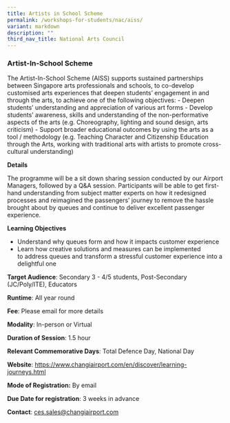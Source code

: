 ```yaml
---
title: Artists in School Scheme
permalink: /workshops-for-students/nac/aiss/
variant: markdown
description: ""
third_nav_title: National Arts Council
---
```

### Artist-In-School Scheme
The Artist-In-School Scheme (AISS) supports sustained partnerships between Singapore arts professionals and schools, to co-develop customised arts experiences that deepen students’ engagement in and through the arts, to achieve one of the following objectives: - Deepen students’ understanding and appreciation of various art forms - Develop students’ awareness, skills and understanding of the non-performative aspects of the arts (e.g. Choreography, lighting and sound design, arts criticism) - Support broader educational outcomes by using the arts as a tool / methodology (e.g. Teaching Character and Citizenship Education through the Arts, working with traditional arts with artists to promote cross-cultural understanding)

**Details**

The programme will be a sit down sharing session conducted by our Airport Managers, followed by a Q&A session. Participants will be able to get first-hand understanding from subject matter experts on how it redesigned processes and reimagined the passengers’ journey to remove the hassle brought about by queues and continue to deliver excellent passenger experience.

**Learning Objectives**

*   Understand why queues form and how it impacts customer experience
*   Learn how creative solutions and measures can be implemented to address queues and transform a stressful customer experience into a delightful one

**Target Audience**: Secondary 3 - 4/5 students, Post-Secondary (JC/Poly/ITE), Educators

**Runtime**: All year round

**Fee**: Please email for more details

**Modality**: In-person or Virtual

**Duration of Session**: 1.5 hour

**Relevant Commemorative Days**: Total Defence Day, National Day

**Website**: https://www.changiairport.com/en/discover/learning-journeys.html

**Mode of Registration:** By email

**Due Date for registration**: 3 weeks in advance

**Contact**: ces.sales@changiairport.com